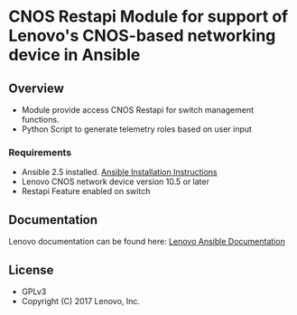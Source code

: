 # CNOS Restapi Module for support of Lenovo's CNOS-based networking device in Ansible

## Overview

* Module provide access CNOS Restapi for switch management functions.
* Python Script to generate telemetry roles based on user input

### Requirements

* Ansible 2.5 installed.  [Ansible Installation Instructions](http://docs.ansible.com/ansible/intro_installation.html)
* Lenovo CNOS network device version 10.5 or later
* Restapi Feature enabled on switch

## Documentation

Lenovo documentation can be found here:
[Lenovo Ansible Documentation](http://systemx.lenovofiles.com/help/index.jsp?topic=%2Fcom.lenovo.switchmgt.ansible.doc%2Fansible_for_cnos.html&cp=0_3_1_0)

## License

* GPLv3
* Copyright (C) 2017 Lenovo, Inc.



